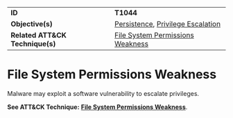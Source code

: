 |||
|---------|------------------------|
|**ID**|**T1044**|
|**Objective(s)**|[Persistence](https://github.com/MBCProject/mbc-markdown/tree/master/persistence), [Privilege Escalation](https://github.com/MBCProject/mbc-markdown/tree/master/privilege-escalation)|
|**Related ATT&CK Technique(s)**|[File System Permissions Weakness](https://attack.mitre.org/techniques/T1044)|

File System Permissions Weakness
================================
Malware may exploit a software vulnerability to escalate privileges.

**See ATT&CK Technique:** [**File System Permissions Weakness**](https://attack.mitre.org/techniques/T1044).